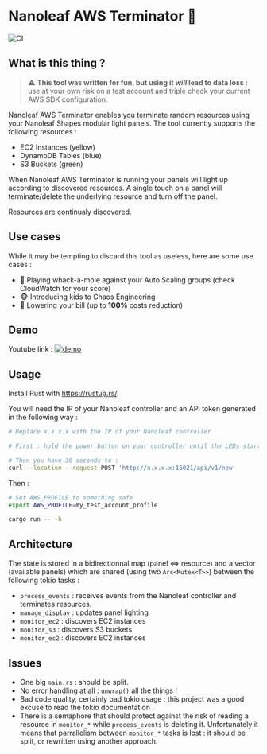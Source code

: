 # Nanoleaf AWS Terminator 🤖

![CI](https://github.com/abrefort/rs-nanoleaf-aws-terminator/actions/workflows/rust.yml/badge.svg)

## What is this thing ?

> ⚠️ **This tool was written for fun, but using it _will_ lead to data loss :** use at your own risk on a test account and triple check your current AWS SDK configuration.

Nanoleaf AWS Terminator enables you terminate random resources using your Nanoleaf Shapes modular light panels.
The tool currently supports the following resources :

* EC2 Instances (yellow)
* DynamoDB Tables  (blue)
* S3 Buckets (green)

When Nanoleaf AWS Terminator is running your panels will light up according to discovered resources. A single touch on a panel will terminate/delete the underlying resource and turn off the panel.

Resources are continualy discovered.

## Use cases

While it may be tempting to discard this tool as useless, here are some use cases :

* 🔨 Playing whack-a-mole against your Auto Scaling groups (check CloudWatch for your score) 
* 🐵 Introducing kids to Chaos Engineering
* 💸 Lowering your bill (up to **100%** costs reduction)

## Demo

Youtube link :
[![demo](https://img.youtube.com/vi/ifYDYwsTbYk/0.jpg)](https://www.youtube.com/watch?v=ifYDYwsTbYk)


## Usage

Install Rust with https://rustup.rs/.

You will need the IP of your Nanoleaf controller and an API token generated in the following way :

```bash
# Replace x.x.x.x with the IP of your Nanoleaf controller 

# First : hold the power button on your controller until the LEDs start flashing.

# Then you have 30 seconds to :
curl --location --request POST 'http://x.x.x.x:16021/api/v1/new'
```

Then :

```bash
# Set AWS_PROFILE to something safe
export AWS_PROFILE=my_test_account_profile

cargo run -- -h
```

## Architecture

The state is stored in a bidirectionnal map (panel <=> resource) and a vector (available panels) which are shared (using two `Arc<Mutex<T>>`) between the following tokio tasks :

* `process_events` : receives events from the Nanoleaf controller and terminates resources.
* `manage_display` : updates panel lighting
* `monitor_ec2` : discovers EC2 instances
* `monitor_s3` : discovers S3 buckets
* `monitor_ec2` : discovers EC2 instances

## Issues

* One big `main.rs` : should be split.
* No error handling at all : `unwrap()` all the things !
* Bad code quality, certainly bad tokio usage : this project was a good excuse to read the tokio documentation .
* There is a semaphore that should protect against the risk of reading a resource in `monitor_*` while `process_events` is deleting it. Unfortunately it means that parrallelism between `monitor_*` tasks is lost : it should be split, or rewritten using another approach.